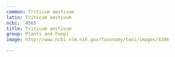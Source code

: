 ```yaml
---
common: Triticum aestivum
latin: Triticum aestivum
ncbi: '4565'
title: Triticum aestivum
group: Plants and Fungi
image: http://www.ncbi.nlm.nih.gov/Taxonomy/taxi/images/4286

---
```

